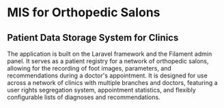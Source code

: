 # MIS for Orthopedic Salons

## Patient Data Storage System for Clinics

The application is built on the Laravel framework and the Filament admin panel. It serves as a patient registry for a network of orthopedic salons, allowing for the recording of foot images, parameters, and recommendations during a doctor's appointment. It is designed for use across a network of clinics with multiple branches and doctors, featuring a user rights segregation system, appointment statistics, and flexibly configurable lists of diagnoses and recommendations.
